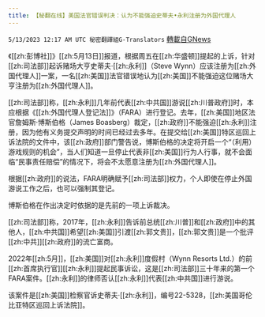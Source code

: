 ```yaml
---
title: 【秘翻在线】美国法官错误判决：认为不能强迫史蒂夫•永利注册为外国代理人
---
```

`5/13/2023 12:17 AM UTC 秘密翻譯組G-Translators` [轉載自GNews](https://gnews.org/articles/1296555)

《[[zh:彭博社]]》[[zh:5月13日]]报道，根据周五在[[zh:华盛顿]]提起的上诉，针对[[zh:司法部]]起诉赌场大亨史蒂夫·[[zh:永利]]（Steve Wynn）应该注册为[[zh:外国代理人]]一案，一名[[zh:美国]]法官错误地认为[[zh:美国]]不能强迫这位赌场大亨注册为[[zh:外国代理人]]。

[[zh:司法部]]称，[[zh:永利]]几年前代表[[zh:中共国]]游说[[zh:川普政府]]时，本应根据《[[zh:外国代理人登记法]]》（FARA）进行登记。去年，[[zh:美国]]地区法官詹姆斯·博斯伯格（James Boasberg）裁定，[[zh:政府]]不能强迫[[zh:永利]]注册，因为他有义务提交声明的时间已经过去多年。在提交给[[zh:美国]]特区巡回上诉法院的文件中，该[[zh:政府]]部门警告说，博斯伯格的决定将开启一个“（利用）游戏规则的机会”，当人们知道一旦停止代表非[[zh:美国]]行为人行事，就不会面临“民事责任赔偿”的情况下，将会不太愿意注册为[[zh:外国代理人]]。

根据[[zh:政府]]的说法，FARA明确赋予[[zh:司法部]]权力，个人即使在停止外国游说工作之后，也可以强制其登记。

博斯伯格在作出决定时依据的是先前的一项上诉裁决。

[[zh:司法部]]称，2017年，[[zh:永利]]告诉前总统[[zh:川普]]和[[zh:政府]]中的其他人，[[zh:中共国]]希望[[zh:美国]]引渡[[zh:郭文贵]]，[[zh:郭文贵]]是一个批评[[zh:中共]][[zh:政府]]的流亡富商。

2022年[[zh:5月]]，[[zh:美国]]对[[zh:永利]]度假村（Wynn Resorts Ltd.）的前[[zh:首席执行官]][[zh:永利]]提起民事诉讼，这是[[zh:司法部]]三十年来的第一个FARA案件。[[zh:永利]]的律师否认[[zh:永利]]代表[[zh:中共国]]进行游说。

该案件是[[zh:美国]]检察官诉史蒂夫·[[zh:永利]]，编号22-5328，[[zh:美国哥伦比亚特区巡回上诉法院]]。
